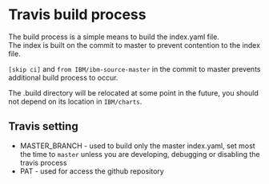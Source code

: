 # Travis build process
The build process is a simple means to build the index.yaml file.  
The index is built on the commit to master to prevent contention to the index file.  

`[skip ci]` and `from IBM/ibm-source-master` in the commit to master prevents additional build process to occur.

The .build directory will be relocated at some point in the future, you should not depend on its location in `IBM/charts`.

## Travis setting
   - MASTER_BRANCH - used to build only the master index.yaml, set most the time to `master` unless you are developing, debugging or disabling the travis process
   - PAT - used for access the github repository

